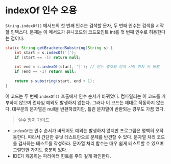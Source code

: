 # indexOf 인수 오용
`String.indexOf()` 메서드의 첫 번째 인수는 검색할 문자, 두 번째 인수는 검색을 시작할 인덱스다.
문제는 이 메서드가 유니코드의 코드포인트 int를 첫 번째 인수로 허용한다는 점이다.

```java
static String getBracketedSubstring(String s) {
    int start = s.indexOf('[');
    if (start == -1) return null;
    
    int end = s.indexOf(start, ']'); // 닫는 괄호와 검색 시작 위치 뒤 바뀜
    if (end == -1) return null;
    
    return s.substring(start, end + 1);
}
```
이 코드는 두 번째 `indexOf()` 호출에서 인수 순서가 바뀌었다.
컴파일러는 이 코드를 거부하지 않으며 런타임 예외도 발생하지 않는다.
그러나 이 코드는 제대로 작동하지 않는다.
대부분의 문자열은 null을 반환하겠지만, 틀린 문자열이 반환되는 경우도 가끔 있다.

> 실수 방지 가이드
* `indexOf`는 인수 순서가 바뀌어도 예외는 발생하지 않지만 프로그램은 명백히 오작동한다.
따라서 간단한 유닛 테스트만으로 문제를 반견할 수 있다. 문자열 처리 코드를 검사하는 테스트를 작성하라.
문자열 처리 함수는 매우 쉽게 테스트할 수 있으며 그럴만한 가치도 충분히 있다.
* IDE가 제공하는 파라미터 힌트를 주의 깊게 확인한다.